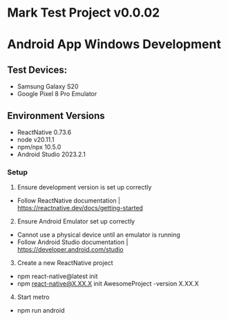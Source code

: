 # Mark Test Project v0.0.02
# Android App Windows Development

## Test Devices:
- Samsung Galaxy S20
- Google Pixel 8 Pro Emulator

## Environment Versions
- ReactNative 0.73.6
- node v20.11.1
- npm/npx 10.5.0
- Android Studio 2023.2.1

### Setup
1. Ensure development version is set up correctly
* Follow ReactNative documentation | https://reactnative.dev/docs/getting-started
2. Ensure Android Emulator set up correctly 
* Cannot use a physical device until an emulator is running
* Follow Android Studio documentation | https://developer.android.com/studio
3. Create a new ReactNative project
* npm react-native@latest init <projectName>
* npm react-native@X.XX.X init AwesomeProject -version X.XX.X
4. Start metro 
* npm run android




